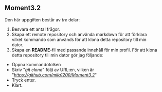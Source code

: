 ## Moment3.2  
Den här uppgiften består av _tre_ delar:  
1. Besvara ett antal frågor.
2. Skapa ett remote repository och använda markdown för att förklara vilket kommando som används för att klona detta repository till min dator.
3. Skapa en **README**-fil med passande innehåll för min profil.
  För att klona detta repository till min dator gör jag följande:
* Öppna kommandotolken
* Skriv "_git clone_" följt av URL:en, vilken är "_https://github.com/mila1200/Moment3.2_"
* Tryck enter.
* Klart. 

